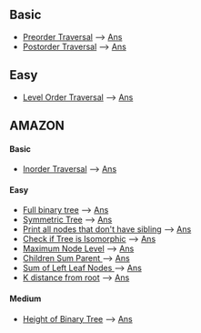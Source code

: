 ## Basic
* [Preorder Traversal](https://practice.geeksforgeeks.org/problems/preorder-traversal/1/?track=DSA-Foundation-Tree&batchId=238#) --> [Ans](/tree/preorder.cpp)
* [Postorder Traversal](https://practice.geeksforgeeks.org/problems/postorder-traversal/0/?track=DSA-Foundation-Tree&batchId=238) --> [Ans](/tree/postorder.cpp)

## Easy 
* [Level Order Traversal](https://practice.geeksforgeeks.org/problems/level-order-traversal/0/?track=DSA-Foundation-Tree&batchId=238#) --> [Ans](/tree/levelorder.cpp)

## AMAZON
#### Basic
* [Inorder Traversal](https://practice.geeksforgeeks.org/problems/inorder-traversal/1/?track=amazon-trees&batchId=192#) --> [Ans](/tree/inorder.cpp) 

#### Easy
* [Full binary tree](https://practice.geeksforgeeks.org/problems/full-binary-tree/0/?track=amazon-trees&batchId=192#) --> [Ans](/tree/full_binary.cpp)
* [Symmetric Tree](https://practice.geeksforgeeks.org/problems/symmetric-tree/1/?track=amazon-trees&batchId=192) --> [Ans](/tree/symmetric.cpp)
* [ Print all nodes that don't have sibling](https://practice.geeksforgeeks.org/problems/print-all-nodes-that-dont-have-sibling/0/?track=amazon-trees&batchId=192#) --> [Ans](/tree/sibcheck.cpp)
* [Check if Tree is Isomorphic](https://practice.geeksforgeeks.org/problems/check-if-tree-is-isomorphic/0/?track=amazon-trees&batchId=192#) --> [Ans](/tree/isomorphic.cpp)
* [Maximum Node Level](https://practice.geeksforgeeks.org/problems/maximum-node-level/0/?track=amazon-trees&batchId=192) --> [Ans](/tree/max_node_level.cpp)
* [Children Sum Parent ](https://practice.geeksforgeeks.org/problems/children-sum-parent/0/?track=amazon-trees&batchId=192#) --> [Ans](/tree/childsum.cpp)
* [Sum of Left Leaf Nodes ](https://practice.geeksforgeeks.org/problems/sum-of-left-leaf-nodes/0/?track=amazon-trees&batchId=192#) --> [Ans](/tree/sum_left_leaves.cpp)
* [K distance from root](https://practice.geeksforgeeks.org/problems/k-distance-from-root/0/?track=amazon-trees&batchId=192#) --> [Ans](/tree/k_dist.cpp)

#### Medium
* [Height of Binary Tree](https://practice.geeksforgeeks.org/problems/height-of-binary-tree/0/?track=amazon-trees&batchId=192#) --> [Ans](/tree/height.cpp)
